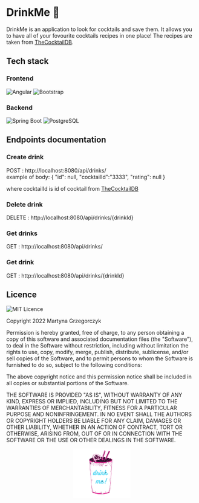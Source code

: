 # DrinkMe 🥂
DrinkMe is an application to look for cocktails and save them. It allows you to have all of your fovourite cocktails recipes in one place!
The recipes are taken from [TheCocktailDB](https://www.thecocktaildb.com/).
## Tech stack
### Frontend
![Angular](https://img.shields.io/badge/Angular-D82D2F?style=for-the-badge&logo=angular&logoColor=white)
![Bootstrap](https://img.shields.io/badge/Bootstrap-7652B0?style=for-the-badge&logo=bootstrap&logoColor=white)
### Backend
![Spring Boot](https://img.shields.io/badge/Spring%20Boot-6DB33F?style=for-the-badge&logo=springBoot&logoColor=white)
![PostgreSQL](https://img.shields.io/badge/PostgreSQL-31648C?style=for-the-badge&logo=postgresql&logoColor=white)

## Endpoints documentation
### Create drink
POST : http://localhost:8080/api/drinks/
<br> example of body:
{
    "id": null,
    "cocktailId":"3333",
    "rating": null
}

where cocktailId is id of cocktail from [TheCocktailDB](https://www.thecocktaildb.com/)

### Delete drink
DELETE : http://localhost:8080/api/drinks/{drinkId}

### Get drinks
GET : http://localhost:8080/api/drinks/

### Get drink
GET : http://localhost:8080/api/drinks/{drinkId}

## Licence
![MIT Licence](https://img.shields.io/badge/license-MIT-e8058f)

Copyright 2022 Martyna Grzegorczyk

Permission is hereby granted, free of charge, to any person obtaining a copy of this software and associated documentation files (the "Software"), to deal in the Software without restriction, including without limitation the rights to use, copy, modify, merge, publish, distribute, sublicense, and/or sell copies of the Software, and to permit persons to whom the Software is furnished to do so, subject to the following conditions:

The above copyright notice and this permission notice shall be included in all copies or substantial portions of the Software.

THE SOFTWARE IS PROVIDED "AS IS", WITHOUT WARRANTY OF ANY KIND, EXPRESS OR IMPLIED, INCLUDING BUT NOT LIMITED TO THE WARRANTIES OF MERCHANTABILITY, FITNESS FOR A PARTICULAR PURPOSE AND NONINFRINGEMENT. IN NO EVENT SHALL THE AUTHORS OR COPYRIGHT HOLDERS BE LIABLE FOR ANY CLAIM, DAMAGES OR OTHER LIABILITY, WHETHER IN AN ACTION OF CONTRACT, TORT OR OTHERWISE, ARISING FROM, OUT OF OR IN CONNECTION WITH THE SOFTWARE OR THE USE OR OTHER DEALINGS IN THE SOFTWARE.

<p align="center">
  <img style="width:30%" src="/assets/drinkme-logo-neon.png"/>
</p>
